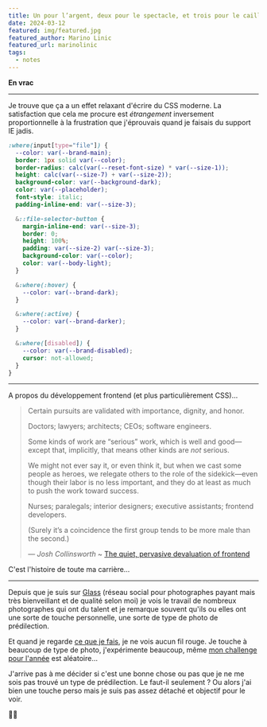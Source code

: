 ```yaml
---
title: Un pour l’argent, deux pour le spectacle, et trois pour le caillou.
date: 2024-03-12
featured: img/featured.jpg
featured_author: Marino Linic
featured_url: marinolinic
tags:
  - notes
---
```


**En vrac**

--- 

Je trouve que ça a un effet relaxant d'écrire du CSS moderne. La satisfaction que cela me procure est *étrangement* inversement proportionnelle à la frustration que j'éprouvais quand je faisais du support IE jadis.

```css
:where(input[type="file"]) {
  --color: var(--brand-main);
  border: 1px solid var(--color);
  border-radius: calc(var(--reset-font-size) * var(--size-1));
  height: calc(var(--size-7) + var(--size-2));
  background-color: var(--background-dark);
  color: var(--placeholder);
  font-style: italic;
  padding-inline-end: var(--size-3);

  &::file-selector-button {
    margin-inline-end: var(--size-3);
    border: 0;
    height: 100%;
    padding: var(--size-2) var(--size-3);
    background-color: var(--color);
    color: var(--body-light);
  }

  &:where(:hover) {
    --color: var(--brand-dark);
  }

  &:where(:active) {
    --color: var(--brand-darker);
  }

  &:where([disabled]) {
    --color: var(--brand-disabled);
    cursor: not-allowed;
  }
}
```

---

A propos du développement frontend (et plus particulièrement CSS)…

> Certain pursuits are validated with importance, dignity, and honor.
> 
> Doctors; lawyers; architects; CEOs; software engineers.
> 
> Some kinds of work are “serious” work, which is well and good—except that, implicitly, that means other kinds are _not_ serious.
> 
> We might not ever say it, or even think it, but when we cast some people as heroes, we relegate others to the role of the sidekick—even though their labor is no less important, and they do at least as much to push the work toward success.
> 
> Nurses; paralegals; interior designers; executive assistants; frontend developers.
> 
> (Surely it’s a coincidence the first group tends to be more male than the second.)
> 
> — *Josh Collinsworth* ~ [The quiet, pervasive devaluation of frontend](https://joshcollinsworth.com/blog/devaluing-frontend)

C'est l'histoire de toute ma carrière…

---

Depuis que je suis sur [Glass](https://glass.photo/) (réseau social pour photographes payant mais très bienveillant et de qualité selon moi) je vois le travail de nombreux photographes qui ont du talent et je remarque souvent qu'ils ou elles ont une sorte de touche personnelle, une sorte de type de photo de prédilection.

Et quand je regarde [ce que je fais](https://www.bloogart.com/), je ne vois aucun fil rouge. Je touche à beaucoup de type de photo, j'expérimente beaucoup, même [mon challenge pour l'année](https://blog.foojin.com/2023/12/22/shuffle-mon-challenge-photo/) est aléatoire…

J'arrive pas à me décider si c'est une bonne chose ou pas que je ne me sois pas trouvé un type de prédilection. Le faut-il seulement ? Ou alors j'ai bien une touche perso mais je suis pas assez détaché et objectif pour le voir.

🤷‍♂️
